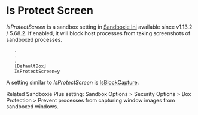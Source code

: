 # Is Protect Screen

_IsProtectScreen_ is a sandbox setting in [Sandboxie Ini](SandboxieIni.md) available since v1.13.2 / 5.68.2. If enabled, it will block host processes from taking screenshots of sandboxed processes.

```
   .
   .
   .
   [DefaultBox]
   IsProtectScreen=y
```

A setting similar to _IsProtectScreen_ is [IsBlockCapture](IsBlockCapture.md).

Related Sandboxie Plus setting: Sandbox Options > Security Options > Box Protection > Prevent processes from capturing window images from sandboxed windows.
